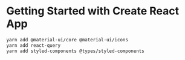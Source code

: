 # Getting Started with Create React App


```bash
yarn add @material-ui/core @material-ui/icons 
yarn add react-query
yarn add styled-components @types/styled-components 

```